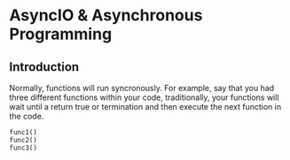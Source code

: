 # AsyncIO & Asynchronous Programming

## Introduction

Normally, functions will run syncronously. For example, say that you had three different functions within your code, traditionally, your functions will wait until a return true or termination and then execute the next function in the code.

```
func1()
func2()
func3()
```
